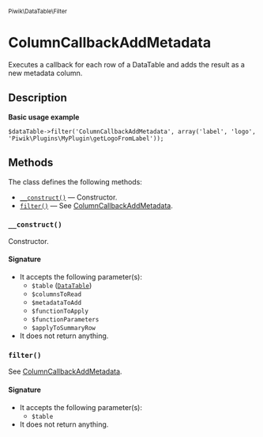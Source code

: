 <small>Piwik\DataTable\Filter</small>

ColumnCallbackAddMetadata
=========================

Executes a callback for each row of a DataTable and adds the result as a new metadata column.

Description
-----------

**Basic usage example**

    $dataTable->filter('ColumnCallbackAddMetadata', array('label', 'logo', 'Piwik\Plugins\MyPlugin\getLogoFromLabel'));


Methods
-------

The class defines the following methods:

- [`__construct()`](#__construct) &mdash; Constructor.
- [`filter()`](#filter) &mdash; See [ColumnCallbackAddMetadata](#).

<a name="__construct" id="__construct"></a>
### `__construct()`

Constructor.

#### Signature

- It accepts the following parameter(s):
    - `$table` ([`DataTable`](../../../Piwik/DataTable.md))
    - `$columnsToRead`
    - `$metadataToAdd`
    - `$functionToApply`
    - `$functionParameters`
    - `$applyToSummaryRow`
- It does not return anything.

<a name="filter" id="filter"></a>
### `filter()`

See [ColumnCallbackAddMetadata](#).

#### Signature

- It accepts the following parameter(s):
    - `$table`
- It does not return anything.

